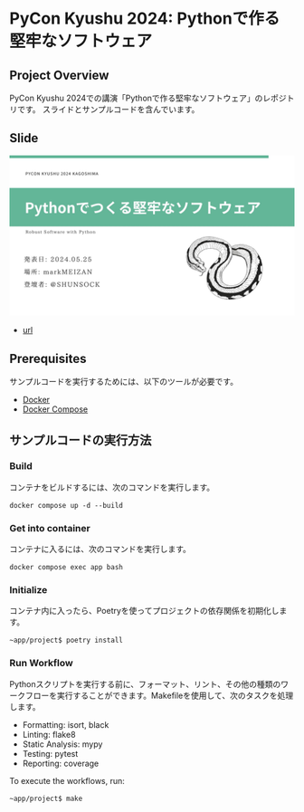 # PyCon Kyushu 2024: Pythonで作る堅牢なソフトウェア

## Project Overview
PyCon Kyushu 2024での講演「Pythonで作る堅牢なソフトウェア」のレポジトリです。
スライドとサンプルコードを含んでいます。

## Slide
![thumbnail](thumbnail/pycon2024.jpg)
- [url](https://www.canva.com/design/DAGFgJC2l5w/Qtr6BYW_iV8GSXJIQnwORw/view?utm_content=DAGFgJC1l5w&utm_campaign=designshare&utm_medium=link&utm_source=editor)

## Prerequisites
サンプルコードを実行するためには、以下のツールが必要です。
- [Docker](https://www.docker.com/get-started)
- [Docker Compose](https://docs.docker.com/compose/install/)

## サンプルコードの実行方法

### Build
コンテナをビルドするには、次のコマンドを実行します。
```shell
docker compose up -d --build
```

### Get into container
コンテナに入るには、次のコマンドを実行します。
```shell
docker compose exec app bash
```

### Initialize
コンテナ内に入ったら、Poetryを使ってプロジェクトの依存関係を初期化します。
```shell
~app/project$ poetry install
```

### Run Workflow
Pythonスクリプトを実行する前に、フォーマット、リント、その他の種類のワークフローを実行することができます。Makefileを使用して、次のタスクを処理します。

- Formatting: isort, black
- Linting: flake8
- Static Analysis: mypy
- Testing: pytest
- Reporting: coverage

To execute the workflows, run:
```shell
~app/project$ make
```
